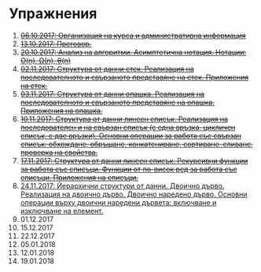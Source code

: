 # Упражнения

1. ~~[06.10.2017: Организация на курса и административна информация](exercise00)~~
1. ~~[13.10.2017: Преговор.](exercise01)~~
1. ~~[20.10.2017: Анализ на алгоритми. Асимптотична нотация. Нотации: O(n), Ω(n), θ(n)](exercise02)~~
1. ~~[02.11.2017: Структура от данни стек. Реализация на последователното и свързаното представяне на стек. Приложения на стек.](exercises/exercise04)~~
1. ~~[03.11.2017: Структура от данни опашка. Реализация на последователното и свързаното представяне на опашка. Приложения на опашка.](exercises/exercise05)~~
1. ~~[10.11.2017: Структура от данни линеен списък. Реализация на последователен и на свързан списък (с една връзка, цикличен списък, с две връзки). Основни операции за работа със свързан списък: обхождане, обръщане, конкатениране, сортиране, сливане, проверка на свойства.](exercises/exercise06)~~
1. ~~[17.11.2017: Структура от данни линеен списък. Рекурсивни функции за работа със списъци. Функции от по-висок ред за работа със списъци. Приложения на списъци.](exercises/exercise07)~~
1. [24.11.2017: Йерархични структури от данни. Двоично дърво. Реализация на двоично дърво. Двоично наредено дърво. Основни операции върху двоични наредени дървета: включване и изключване на елемент.](exercises/exercise08)
1. 01.12.2017
1. 15.12.2017
1. 22.12.2017
1. 05.01.2018
1. 12.01.2018
1. 19.01.2018
